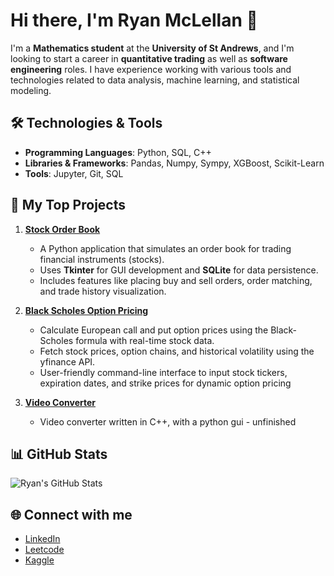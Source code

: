 # Hi there, I'm Ryan McLellan 👋

I'm a **Mathematics student** at the **University of St Andrews**, and I'm looking to start a career in **quantitative trading** as well as **software engineering** roles. I have experience working with various tools and technologies related to data analysis, machine learning, and statistical modeling.

## 🛠️ Technologies & Tools
- **Programming Languages**: Python, SQL, C++
- **Libraries & Frameworks**: Pandas, Numpy, Sympy, XGBoost, Scikit-Learn
- **Tools**: Jupyter, Git, SQL

## 📂 My Top Projects

1. **[Stock Order Book](https://github.com/ryanmcle/OrderBook)**
   - A Python application that simulates an order book for trading financial instruments (stocks).
   - Uses **Tkinter** for GUI development and **SQLite** for data persistence.
   - Includes features like placing buy and sell orders, order matching, and trade history visualization.

2. **[Black Scholes Option Pricing](https://github.com/ryanmcle/Black-Scholes-Option-Pricing)**
   - Calculate European call and put option prices using the Black-Scholes formula with real-time stock data.
   - Fetch stock prices, option chains, and historical volatility using the yfinance API.
   - User-friendly command-line interface to input stock tickers, expiration dates, and strike prices for dynamic option pricing

3. **[Video Converter](https://github.com/ryanmcle/video-converter)**
   - Video converter written in C++, with a python gui - unfinished
## 📊 GitHub Stats
![Ryan's GitHub Stats](https://github-readme-stats.vercel.app/api?username=ryanmcle&show_icons=true&hide_title=true&count_private=true&hide=prs&theme=dark)

## 🌐 Connect with me
- [LinkedIn](https://linkedin.com/in/yourlinkedinprofile)
- [Leetcode](https://leetcode.com/u/rs_ryanx/)
- [Kaggle](https://www.kaggle.com/rsryanx)
